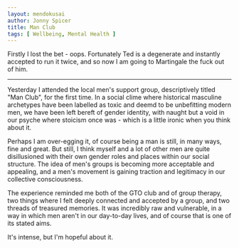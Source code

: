 ```yaml
---
layout: mendokusai
author: Jonny Spicer
title: Man Club
tags: [ Wellbeing, Mental Health ]
---
```

Firstly I lost the bet - oops. Fortunately Ted is a degenerate and instantly accepted to run it twice, and so now I am going to
Martingale the fuck out of him.

---

Yesterday I attended the local men's support group, descriptively titled "Man Club", for the first time. In a social clime where
historical masculine archetypes have been labelled as toxic and deemd to be unbefitting modern men, we have been left bereft of
gender identity, with naught but a void in our psyche where stoicism once was - which is a little ironic when you think about it.

Perhaps I am over-egging it, of course being a man is still, in many ways, fine and great. But still, I think myself and a lot
of other men are quite disillusioned with their own gender roles and places within our social structure. The idea of men's groups
is becoming more acceptable and appealing, and a men's movement is gaining traction and legitimacy in our collective consciousness.

The experience reminded me both of the GTO club and of group therapy, two things where I felt deeply connected and accepted by a
group, and two threads of treasured memories. It was incredibly raw and vulnerable, in a way in which men aren't in our day-to-day
lives, and of course that is one of its stated aims.

It's intense, but I'm hopeful about it.
